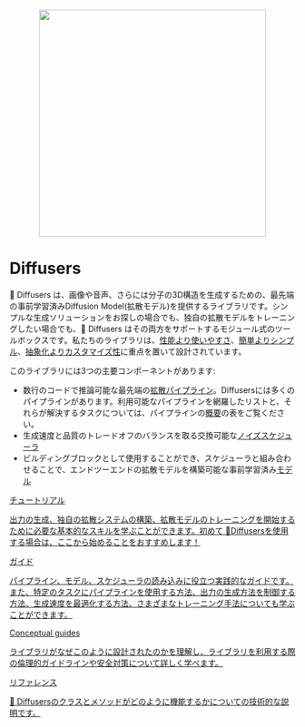 <!--Copyright 2023 The HuggingFace Team. All rights reserved.

Licensed under the Apache License, Version 2.0 (the "License"); you may not use this file except in compliance with
the License. You may obtain a copy of the License at

http://www.apache.org/licenses/LICENSE-2.0

Unless required by applicable law or agreed to in writing, software distributed under the License is distributed on
an "AS IS" BASIS, WITHOUT WARRANTIES OR CONDITIONS OF ANY KIND, either express or implied. See the License for the
specific language governing permissions and limitations under the License.
-->

<p align="center">
    <br>
    <img src="https://raw.githubusercontent.com/huggingface/diffusers/77aadfee6a891ab9fcfb780f87c693f7a5beeb8e/docs/source/imgs/diffusers_library.jpg" width="400"/>
    <br>
</p>

# Diffusers

🤗 Diffusers は、画像や音声、さらには分子の3D構造を生成するための、最先端の事前学習済みDiffusion Model(拡散モデル)を提供するライブラリです。シンプルな生成ソリューションをお探しの場合でも、独自の拡散モデルをトレーニングしたい場合でも、🤗 Diffusers はその両方をサポートするモジュール式のツールボックスです。私たちのライブラリは、[性能より使いやすさ](conceptual/philosophy#usability-over-performance)、[簡単よりシンプル](conceptual/philosophy#simple-over-easy)、[抽象化よりカスタマイズ性](conceptual/philosophy#tweakable-contributorfriendly-over-abstraction)に重点を置いて設計されています。

このライブラリには3つの主要コンポーネントがあります:

- 数行のコードで推論可能な最先端の[拡散パイプライン](api/pipelines/overview)。Diffusersには多くのパイプラインがあります。利用可能なパイプラインを網羅したリストと、それらが解決するタスクについては、パイプラインの[概要](https://huggingface.co/docs/diffusers/api/pipelines/overview)の表をご覧ください。
- 生成速度と品質のトレードオフのバランスを取る交換可能な[ノイズスケジューラ](api/schedulers/overview)
- ビルディングブロックとして使用することができ、スケジューラと組み合わせることで、エンドツーエンドの拡散モデルを構築可能な事前学習済み[モデル](api/models)

<div class="mt-10">
  <div class="w-full flex flex-col space-y-4 md:space-y-0 md:grid md:grid-cols-2 md:gap-y-4 md:gap-x-5">
    <a class="!no-underline border dark:border-gray-700 p-5 rounded-lg shadow hover:shadow-lg" href="./tutorials/tutorial_overview"
      ><div class="w-full text-center bg-gradient-to-br from-blue-400 to-blue-500 rounded-lg py-1.5 font-semibold mb-5 text-white text-lg leading-relaxed">チュートリアル</div>
      <p class="text-gray-700">出力の生成、独自の拡散システムの構築、拡散モデルのトレーニングを開始するために必要な基本的なスキルを学ぶことができます。初めて 🤗Diffusersを使用する場合は、ここから始めることをおすすめします！</p>
    </a>
    <a class="!no-underline border dark:border-gray-700 p-5 rounded-lg shadow hover:shadow-lg" href="./using-diffusers/loading_overview"
      ><div class="w-full text-center bg-gradient-to-br from-indigo-400 to-indigo-500 rounded-lg py-1.5 font-semibold mb-5 text-white text-lg leading-relaxed">ガイド</div>
      <p class="text-gray-700">パイプライン、モデル、スケジューラの読み込みに役立つ実践的なガイドです。また、特定のタスクにパイプラインを使用する方法、出力の生成方法を制御する方法、生成速度を最適化する方法、さまざまなトレーニング手法についても学ぶことができます。</p>
    </a>
    <a class="!no-underline border dark:border-gray-700 p-5 rounded-lg shadow hover:shadow-lg" href="./conceptual/philosophy"
      ><div class="w-full text-center bg-gradient-to-br from-pink-400 to-pink-500 rounded-lg py-1.5 font-semibold mb-5 text-white text-lg leading-relaxed">Conceptual guides</div>
      <p class="text-gray-700">ライブラリがなぜこのように設計されたのかを理解し、ライブラリを利用する際の倫理的ガイドラインや安全対策について詳しく学べます。</p>
   </a>
    <a class="!no-underline border dark:border-gray-700 p-5 rounded-lg shadow hover:shadow-lg" href="./api/models/overview"
      ><div class="w-full text-center bg-gradient-to-br from-purple-400 to-purple-500 rounded-lg py-1.5 font-semibold mb-5 text-white text-lg leading-relaxed">リファレンス</div>
      <p class="text-gray-700">🤗 Diffusersのクラスとメソッドがどのように機能するかについての技術的な説明です。</p>
    </a>
  </div>
</div>